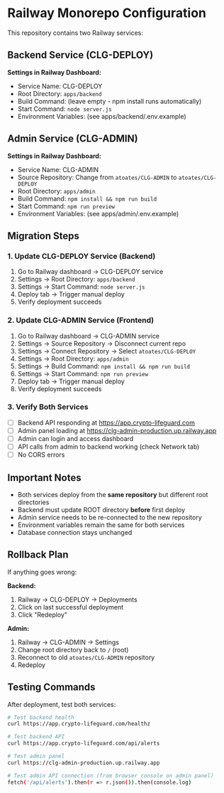 # Railway Monorepo Configuration

This repository contains two Railway services:

## Backend Service (CLG-DEPLOY)

**Settings in Railway Dashboard:**
- Service Name: CLG-DEPLOY
- Root Directory: `apps/backend`
- Build Command: (leave empty - npm install runs automatically)
- Start Command: `node server.js`
- Environment Variables: (see apps/backend/.env.example)

## Admin Service (CLG-ADMIN)

**Settings in Railway Dashboard:**
- Service Name: CLG-ADMIN
- Source Repository: Change from `atoates/CLG-ADMIN` to `atoates/CLG-DEPLOY`
- Root Directory: `apps/admin`
- Build Command: `npm install && npm run build`
- Start Command: `npm run preview`
- Environment Variables: (see apps/admin/.env.example)

## Migration Steps

### 1. Update CLG-DEPLOY Service (Backend)
1. Go to Railway dashboard → CLG-DEPLOY service
2. Settings → Root Directory: `apps/backend`
3. Settings → Start Command: `node server.js`
4. Deploy tab → Trigger manual deploy
5. Verify deployment succeeds

### 2. Update CLG-ADMIN Service (Frontend)
1. Go to Railway dashboard → CLG-ADMIN service
2. Settings → Source Repository → Disconnect current repo
3. Settings → Connect Repository → Select `atoates/CLG-DEPLOY`
4. Settings → Root Directory: `apps/admin`
5. Settings → Build Command: `npm install && npm run build`
6. Settings → Start Command: `npm run preview`
7. Deploy tab → Trigger manual deploy
8. Verify deployment succeeds

### 3. Verify Both Services
- [ ] Backend API responding at https://app.crypto-lifeguard.com
- [ ] Admin panel loading at https://clg-admin-production.up.railway.app
- [ ] Admin can login and access dashboard
- [ ] API calls from admin to backend working (check Network tab)
- [ ] No CORS errors

## Important Notes

- Both services deploy from the **same repository** but different root directories
- Backend must update ROOT directory **before** first deploy
- Admin service needs to be re-connected to the new repository
- Environment variables remain the same for both services
- Database connection stays unchanged

## Rollback Plan

If anything goes wrong:

**Backend:**
1. Railway → CLG-DEPLOY → Deployments
2. Click on last successful deployment
3. Click "Redeploy"

**Admin:**
1. Railway → CLG-ADMIN → Settings
2. Change root directory back to `/` (root)
3. Reconnect to old `atoates/CLG-ADMIN` repository
4. Redeploy

## Testing Commands

After deployment, test both services:

```bash
# Test backend health
curl https://app.crypto-lifeguard.com/healthz

# Test backend API
curl https://app.crypto-lifeguard.com/api/alerts

# Test admin panel
curl https://clg-admin-production.up.railway.app

# Test admin API connection (from browser console on admin panel)
fetch('/api/alerts').then(r => r.json()).then(console.log)
```
